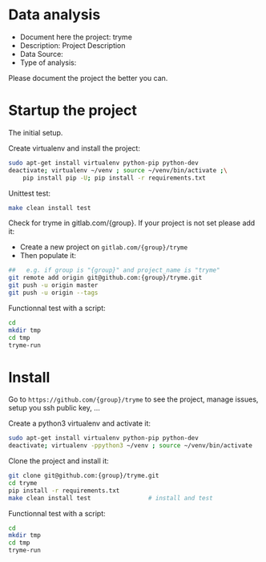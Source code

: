 # Data analysis
- Document here the project: tryme
- Description: Project Description
- Data Source:
- Type of analysis:

Please document the project the better you can.

# Startup the project

The initial setup.

Create virtualenv and install the project:
```bash
sudo apt-get install virtualenv python-pip python-dev
deactivate; virtualenv ~/venv ; source ~/venv/bin/activate ;\
    pip install pip -U; pip install -r requirements.txt
```

Unittest test:
```bash
make clean install test
```

Check for tryme in gitlab.com/{group}.
If your project is not set please add it:

- Create a new project on `gitlab.com/{group}/tryme`
- Then populate it:

```bash
##   e.g. if group is "{group}" and project_name is "tryme"
git remote add origin git@github.com:{group}/tryme.git
git push -u origin master
git push -u origin --tags
```

Functionnal test with a script:

```bash
cd
mkdir tmp
cd tmp
tryme-run
```

# Install

Go to `https://github.com/{group}/tryme` to see the project, manage issues,
setup you ssh public key, ...

Create a python3 virtualenv and activate it:

```bash
sudo apt-get install virtualenv python-pip python-dev
deactivate; virtualenv -ppython3 ~/venv ; source ~/venv/bin/activate
```

Clone the project and install it:

```bash
git clone git@github.com:{group}/tryme.git
cd tryme
pip install -r requirements.txt
make clean install test                # install and test
```
Functionnal test with a script:

```bash
cd
mkdir tmp
cd tmp
tryme-run
```
